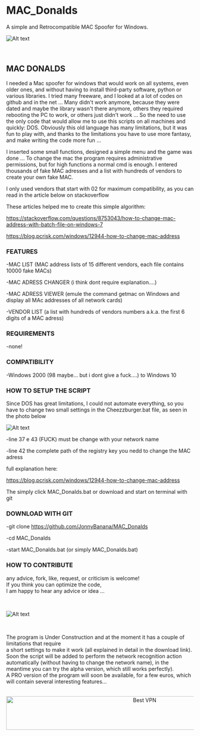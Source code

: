 # MAC_Donalds

A simple and Retrocompatible MAC Spoofer for Windows.

![Alt text](https://raw.githubusercontent.com/JonnyBanana/MAC_Donalds/master/IMG/MCDNS.PNG) 

</BR>

<h2>MAC DONALDS</h2>

I needed a Mac spoofer for windows that would work on all systems, even older ones, and without having to install third-party software, python or various libraries.
I tried many freeware, and I looked at a lot of codes on github and in the net ...
Many didn't work anymore, because they were dated and maybe the library wasn't there anymore, others they required rebooting the PC to work, or others just didn't work ...
So the need to use the only code that would allow me to use this scripts on all machines and quickly: DOS.
Obviously this old language has many limitations, but it was fun to play with, and thanks to the limitations you have to use more fantasy, and make writing the code more fun ...

I inserted some small functions, designed a simple menu and the game was done ...
To change the mac the program requires administrative permissions, but for high functions a normal cmd is enough.
I entered thousands of fake MAC adresses and a list with hundreds of vendors to create your own fake MAC.

I only used vendors that start with 02 for maximum compatibility, as you can read in the article below on stackoverflow

These articles helped me to create this simple algorithm:

https://stackoverflow.com/questions/8753043/how-to-change-mac-address-with-batch-file-on-windows-7

https://blog.pcrisk.com/windows/12944-how-to-change-mac-address


<h3>FEATURES</h3>

-MAC LIST (MAC address lists of 15 different vendors, each file contains 10000 fake MACs)

-MAC ADRESS CHANGER (i think dont require explanation....)

-MAC ADRESS VIEWER (emule the command getmac on Windows and display all MAc addresses of all network cards)

-VENDOR LIST (a list with hundreds of vendors numbers a.k.a. the first 6 digits of a MAC adress)

<h3>REQUIREMENTS</h3>

-none!

<h3>COMPATIBILITY</h3>

-Windows 2000 (98 maybe... but i dont give a fuck....) to Windows 10


<h3>HOW TO SETUP THE SCRIPT</h3>

Since DOS has great limitations, I could not automate everything, 
so you have to change two small settings in the Cheezzburger.bat file,
as seen in the photo below

![Alt text](https://raw.githubusercontent.com/JonnyBanana/MAC_Donalds/master/IMG/to-change.PNG)

-line 37 e 43 (FUCK) must be change with your network name

-line 42 the complete path of the registry key you nedd to change the MAC adress

full explanation here:

https://blog.pcrisk.com/windows/12944-how-to-change-mac-address


The simply click MAC_Donalds.bat or download and start on terminal with git

<h3>DOWNLOAD WITH GIT</h3>

-git clone https://github.com/JonnyBanana/MAC_Donalds

-cd MAC_Donalds

-start MAC_Donalds.bat (or simply MAC_Donalds.bat)

<h3>HOW TO CONTRIBUTE</h3>

any advice, fork, like, request, or criticism is welcome!</br>
If you think you can optimize the code,</br>
I am happy to hear any advice or idea ...

</BR>

![Alt text](https://raw.githubusercontent.com/JonnyBanana/MAC_Donalds/master/IMG/Cheezzburger.PNG)

</BR>

The program is Under Construction and at the moment it has a couple of limitations that require </br>
a short settings to make it work (all explained in detail in the download link).</br>
Soon the script will be added to perform the network recognition action automatically 
(without having to change the network name), in the meantime you can try the alpha version, which still works perfectly).</br>
A PRO version of the program will soon be available, for a few euros, which will contain several interesting features...</br>

</BR>
<!-- Banner -->
<div align="center">
<a href="https://www.purevpn.com/order-now.php?aff=44922&amp;a_bid=bbd0f893" target="_blank" ><img src="https://affiliates.purevpn.com/accounts/default1/6hb82wqa2l/bbd0f893.jpg" alt="Best VPN" title="Best VPN" width="728" height="90" /></a>
</BR></BR>
</div>




